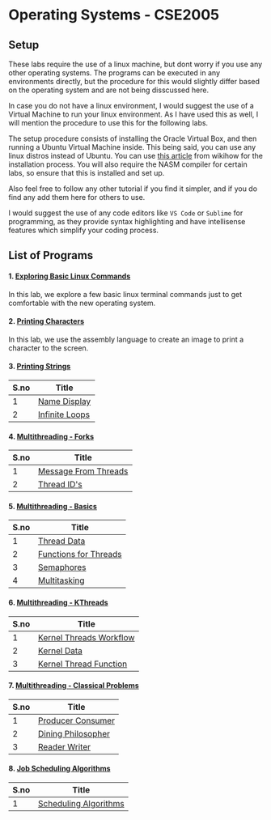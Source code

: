 # Operating Systems - CSE2005


## Setup

These labs require the use of a linux machine, but dont worry if you use any other operating systems. The programs can be executed in any environments directly, but the procedure for this would slightly differ based on the operating system and are not being disscussed here.

In case you do not have a linux environment, I would suggest the use of a Virtual Machine to run your linux environment. As I have used this as well, I will mention the procedure to use this for the following labs.

The setup procedure consists of installing the Oracle Virtual Box, and then running a Ubuntu Virtual Machine inside. This being said, you can use any linux distros instead of Ubuntu. You can use [this article](https://www.wikihow.com/Install-Ubuntu-on-VirtualBox) from wikihow for the installation process. You will also require the NASM compiler for certain labs, so ensure that this is installed and set up.

Also feel free to follow any other tutorial if you find it simpler, and if you do find any add them here for others to use.

I would suggest the use of any code editors like `VS Code` or `Sublime` for programming, as they provide syntax highlighting and have intellisense features which simplify your coding process.



## List of Programs

#### 1. [Exploring Basic Linux Commands](./Linux_Commands_Lab_1)

In this lab, we explore a few basic linux terminal commands just to get comfortable with the new operating system.


#### 2. [Printing Characters](./Printing_Characters_Lab_2)

In this lab, we use the assembly language to create an image to print a character to the screen.


#### 3. [Printing Strings](./Printing_Strings_Lab_3)

| S.no | Title |
| ---- | ----- |
| 1 | [Name Display](./Printing_Strings_Lab_3/print_name.asm) |
| 2 | [Infinite Loops](./Printing_Strings_Lab_3/infinite_loops.asm) |


#### 4. [Multithreading - Forks](./Multithreading_Forks_Lab_4)

| S.no | Title |
| ---- | ----- |
| 1 | [Message From Threads](./Multithreading_Forks_Lab_4/threads.c) |
| 2 | [Thread ID's](./Multithreading_Forks_Lab_4/multiple_forks.c) |


#### 5. [Multithreading - Basics](./Multithreading_Basics_Lab_5)

| S.no | Title |
| ---- | ----- |
| 1 | [Thread Data](./Multithreading_Basics_Lab_5/print_thread_data.c) |
| 2 | [Functions for Threads](./Multithreading_Basics_Lab_5/thread_functions.c) |
| 3 | [Semaphores](./Multithreading_Basics_Lab_5/semaphores.c) |
| 4 | [Multitasking](./Multithreading_Basics_Lab_5/multitasking.c) |


#### 6. [Multithreading - KThreads](./Kernel_Threads_Lab_6)

| S.no | Title |
| ---- | ----- |
| 1 | [Kernel Threads Workflow](./Kernel_Threads_Lab_6/k_thread_workflow/k_thread_workflow.c) |
| 2 | [Kernel Data](./Kernel_Threads_Lab_6/kernel_data/kernel_data.c) |
| 3 | [Kernel Thread Function](./Kernel_Threads_Lab_6/kernel_thread_function/kernel_thread.c) |


#### 7. [Multithreading - Classical Problems](./Classical_Problems_Lab_7)

| S.no | Title |
| ---- | ----- |
| 1 | [Producer Consumer](./Classical_Problems_Lab_7/producer_consumer.c) |
| 2 | [Dining Philosopher](./Classical_Problems_Lab_7/dining_philosopher.c) |
| 3 | [Reader Writer](./Classical_Problems_Lab_7/reader_writer.c) |


#### 8. [Job Scheduling Algorithms](./Scheduling_Algorithms_Lab_8)

| S.no | Title |
| ---- | ----- |
| 1 | [Scheduling Algorithms](./Scheduling_Algorithms_Lab_8/scheduling.c) |
